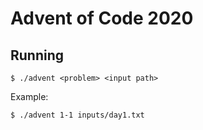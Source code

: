 # Advent of Code 2020

## Running

    $ ./advent <problem> <input path>

Example:

    $ ./advent 1-1 inputs/day1.txt

